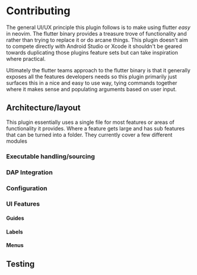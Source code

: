 # Contributing

The general UI/UX principle this plugin follows is to make using flutter *easy* in neovim. The flutter binary provides a treasure trove of
functionality and rather than trying to replace it or do arcane things. This plugin doesn't aim to compete directly with Android Studio or Xcode
it shouldn't be geared towards duplicating those plugins feature sets but can take inspiration where practical.

Ultimately the flutter teams approach to the flutter binary is that it generally exposes all the features developers needs so this plugin primarily just
surfaces this in a nice and easy to use way, tying commands together where it makes sense and populating arguments based on user input.

## Architecture/layout
This plugin essentially uses a single file for most features or areas of functionality it provides. Where a feature gets large and has sub features that can be turned into a folder.
They currently cover a few different modules

### Executable handling/sourcing

### DAP Integration

### Configuration
### UI Features
#### Guides

#### Labels

#### Menus

## Testing

